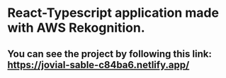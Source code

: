 # React-Typescript application made with AWS Rekognition.
## You can see the project by following this link: https://jovial-sable-c84ba6.netlify.app/
